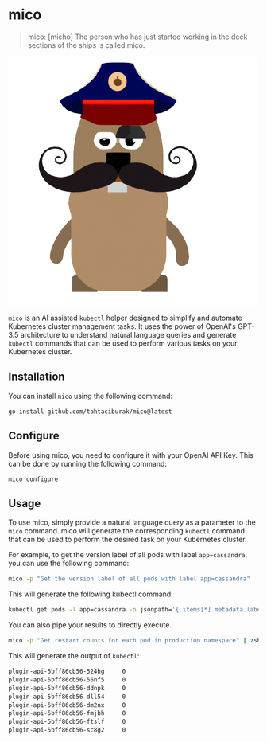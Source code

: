 # mico

>mico: [micho] The person who has just started working in the deck sections of the ships is called miço.

![mascot](img/mascot.png)

`mico` is an AI assisted `kubectl` helper designed to simplify and automate Kubernetes cluster management tasks. It uses the power of OpenAI's GPT-3.5 architecture to understand natural language queries and generate `kubectl` commands that can be used to perform various tasks on your Kubernetes cluster.
## Installation
You can install `mico` using the following command:
```
go install github.com/tahtaciburak/mico@latest
```

## Configure
Before using mico, you need to configure it with your OpenAI API Key. This can be done by running the following command:
```
mico configure
```

## Usage
To use mico, simply provide a natural language query as a parameter to the `mico` command. mico will generate the corresponding `kubectl` command that can be used to perform the desired task on your Kubernetes cluster.

For example, to get the version label of all pods with label `app=cassandra`, you can use the following command:
```bash
mico -p "Get the version label of all pods with label app=cassandra"
```
This will generate the following kubectl command:
```bash
kubectl get pods -l app=cassandra -o jsonpath='{.items[*].metadata.labels.version'
```

You can also pipe your results to directly execute.

```bash
mico -p "Get restart counts for each pod in production namespace" | zsh
```

This will generate the output of `kubectl`:
```bash
plugin-api-5bff86cb56-524hg     0
plugin-api-5bff86cb56-56nf5     0
plugin-api-5bff86cb56-ddnpk     0
plugin-api-5bff86cb56-dll54     0
plugin-api-5bff86cb56-dm2nx     0
plugin-api-5bff86cb56-fmjbh     0
plugin-api-5bff86cb56-ftslf     0
plugin-api-5bff86cb56-sc8g2     0
```


